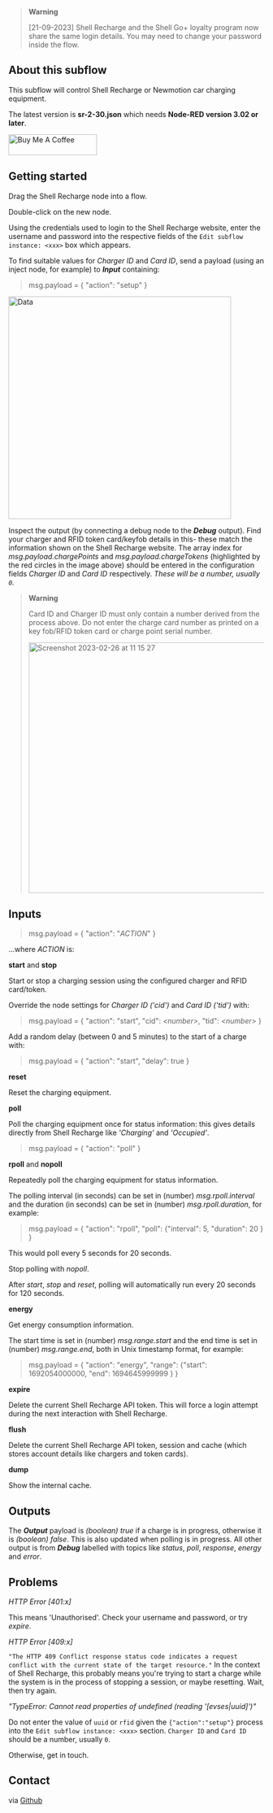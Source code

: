 > __Warning__ 
>
> [21-09-2023] Shell Recharge and the Shell Go+ loyalty program now share the same login details. You may need to change your password inside the flow.


## About this subflow

This subflow will control Shell Recharge or Newmotion car charging equipment.

The latest version is **sr-2-30.json** which needs **Node-RED version 3.02 or later**.

<a href="https://www.buymeacoffee.com/77gg4cxtp8r" target="_blank"><img src="https://cdn.buymeacoffee.com/buttons/default-orange.png" alt="Buy Me A Coffee" height="41" width="174"></a>

## Getting started

Drag the Shell Recharge node into a flow.

Double-click on the new node.

Using the credentials used to login to the Shell Recharge website, enter the username and password into the respective fields of the `Edit subflow instance: <xxx>` box which appears.

To find suitable values for _Charger ID_ and _Card ID_, send a payload (using an inject node, for example) to **_Input_** containing:

> msg.payload = { "action": "setup" }

<img width="438" alt="Data" src="https://user-images.githubusercontent.com/2021563/221404599-3fc7cf22-d4d2-4f6d-a7b0-1c2da7774fa2.png">

Inspect the output (by connecting a debug node to the **_Debug_** output). Find your charger and RFID token card/keyfob details in this- these match the information shown on the Shell Recharge website. The array index for _msg.payload.chargePoints_ and _msg.payload.chargeTokens_ (highlighted by the red circles in the image above) should be entered in the configuration fields _Charger ID_ and _Card ID_ respectively. _These will be a number, usually `0`._

> __Warning__ 
>
> Card ID and Charger ID must only contain a number derived from the process above. Do not enter the charge card number as printed on a key fob/RFID token card or charge point serial number.
>
> <img width="493" alt="Screenshot 2023-02-26 at 11 15 27" src="https://user-images.githubusercontent.com/2021563/221416402-dcf6de7b-a260-4730-b201-865174e37598.png">

## Inputs

> msg.payload = { "action": "_ACTION_" }

...where _ACTION_ is:

**start** and **stop**

Start or stop a charging session using the configured charger and RFID card/token.

Override the node settings for _Charger ID ('cid')_ and _Card ID ('tid')_ with:

> msg.payload = { "action": "start", "cid": _\<number\>_, "tid": _\<number\>_ }

Add a random delay (between 0 and 5 minutes) to the start of a charge with:

> msg.payload = { "action": "start", "delay": true }

**reset**

Reset the charging equipment.

**poll**

Poll the charging equipment once for status information: this gives details directly from Shell Recharge like _'Charging'_ and _'Occupied'_. 

> msg.payload = { "action": "poll" }

**rpoll** and **nopoll**

Repeatedly poll the charging equipment for status information.

The polling interval (in seconds) can be set in (number) _msg.rpoll.interval_ and the duration (in seconds) can be set in (number) _msg.rpoll.duration_, for example:

> msg.payload = { "action": "rpoll", "poll": {"interval": 5, "duration": 20 } }

This would poll every 5 seconds for 20 seconds.

Stop polling with _nopoll_.

After _start_, _stop_ and _reset_, polling will automatically run every 20 seconds for 120 seconds.

**energy**

Get energy consumption information.

The start time is set in (number) _msg.range.start_ and the end time is set in (number) _msg.range.end_, both in Unix timestamp format, for example:

> msg.payload = { "action": "energy", "range": {"start": 1692054000000, "end": 1694645999999 } }

**expire**

Delete the current Shell Recharge API token. This will force a login attempt during the next interaction with Shell Recharge.

**flush**

Delete the current Shell Recharge API token, session and cache (which stores account details like chargers and token cards).

**dump**

Show the internal cache.

## Outputs

The **_Output_** payload is _(boolean) true_ if a charge is in progress, otherwise it is _(boolean) false_. This is also updated when polling is in progress. All other output is from **_Debug_** labelled with topics like _status_, _poll_, _response_, _energy_ and _error_.

## Problems

_HTTP Error [401:x]_

This means 'Unauthorised'. Check your username and password, or try _expire_.

_HTTP Error [409:x]_

``"The HTTP 409 Conflict response status code indicates a request conflict with the current state of the target resource."`` In the context of Shell Recharge, this probably means you're trying to start a charge while the system is in the process of stopping a session, or maybe resetting. Wait, then try again.

_"TypeError: Cannot read properties of undefined (reading '[evses|uuid]')"_

Do not enter the value of `uuid` or `rfid` given the `{"action":"setup"}` process into the `Edit subflow instance: <xxx>` section. `Charger ID` and `Card ID` should be a number, usually `0`.

Otherwise, get in touch.

## Contact

via [Github](https://github.com/dgthomson/nodered-shellrecharge)




